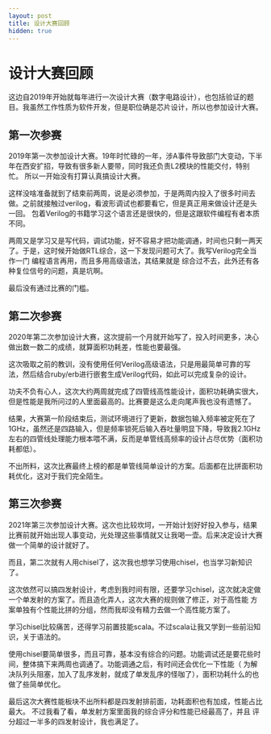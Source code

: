 ```yaml
---
layout: post
title: 设计大赛回顾
hidden: true
---
```

# 设计大赛回顾

这边自2019年开始就每年进行一次设计大赛（数字电路设计），也包括验证的题目。我虽然工作性质为软件开发，但是职位确是芯片设计，所以也参加设计大赛。

## 第一次参赛

2019年第一次参加设计大赛。19年时忙碌的一年，涉A事件导致部门大变动，下半年在西安扩招，导致有很多新人要带，同时我还负责L2模块的性能交付，特别忙。
所以一开始没有打算认真搞设计大赛。

这样没啥准备就到了结束前两周，说是必须参加，于是两周内投入了很多时间去做。之前就接触过verilog，看波形调试也都要看它，但是真正用来做设计还是头一回。
包着Verilog的书籍学习这个语言还是很快的，但是这跟软件编程有者本质不同。

两周又是学习又是写代码，调试功能，好不容易才把功能调通，时间也只剩一两天了。于是，这时候开始做RTL综合，这一下发现问题可大了。我写Verilog完全当作一门
编程语言再用，而且多用高级语法，其结果就是 综合过不去，此外还有各种复位信号的问题，真是坑啊。

最后没有通过比赛的门槛。

## 第二次参赛

2020年第二次参加设计大赛，这次提前一个月就开始写了，投入时间更多，决心做出数一数二的成绩，就算面积功耗差，性能也要最强。

这次吸取之前的教训，没有使用任何Verilog高级语法，只是用最简单可靠的写法，然后结合ruby/erb进行嵌套生成Verilog代码，如此可以完成复杂的设计。

功夫不负有心人，这次大约两周就完成了四管线高性能设计，面积功耗确实很大，但是性能是我所问过的人里面最高的。比赛要是这么走向尾声我也没有遗憾了。

结果，大赛第一阶段结束后，测试环境进行了更新，数据包输入频率被定死在了1GHz，虽然还是四路输入，但是频率锁死后输入吞吐量明显下降，导致我2.1GHz
左右的四管线处理能力根本喂不满，反而是单管线高频率的设计占尽优势（面积功耗都低）。

不出所料，这次比赛最终上榜的都是单管线简单设计的方案。后面都在比拼面积功耗优化，这对于我们完全陌生。

## 第三次参赛

2021年第三次参加设计大赛。这次也比较坎坷，一开始计划好好投入参与，结果比赛前就开始出现人事变动，光处理这些事情就又让我喝一壶。后来决定设计大赛
做一个简单的设计就好了。

而且，第二次就有人用chisel了，这次我也想学习使用chisel，也当学习新知识了。

这次依然可以搞四发射设计，考虑到我时间有限，还要学习chisel，这次就决定做一个单发射的方案了。而且造化弄人，这次大赛的规则做了修正，对于高性能
方案单独有个性能比拼的分组，然而我却没有精力去做一个高性能方案了。

学习chisel比较痛苦，还得学习前置技能scala。不过scala让我又学到一些前沿知识，关于语法的。

使用chisel要简单很多，而且可靠，基本没有综合的问题。功能调试还是要花些时间，整体搞下来两周也调通了。功能调通之后，有时间还会优化一下性能（
为解决队列头阻塞，加入了乱序发射，就成了单发乱序的怪咖了），面积功耗什么的也做了些简单优化。

最后这次大赛性能板块不出所料都是四发射排前面，功耗面积也有加成，性能占比最大。 不过我看了看，单发射方案里面我的综合评分和性能已经最高了，并且
评分超过一半多的四发射设计，我也满足了。
